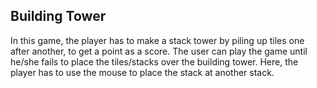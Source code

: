 ## Building Tower

In this game, the player has to make a stack tower by piling up tiles one after another, to get a point as a score. The user can play the game until he/she fails to place the tiles/stacks over the building tower. Here, the player has to use the mouse to place the stack at another stack.